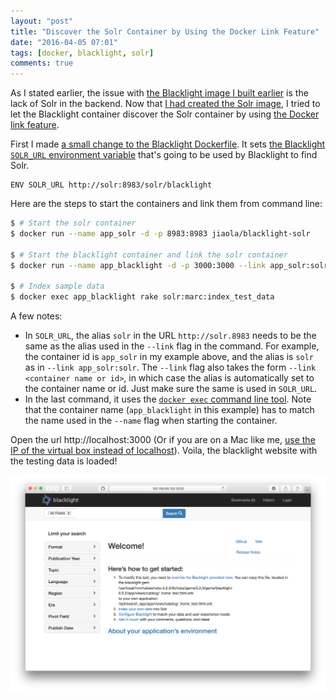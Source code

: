 ```yaml
---
layout: "post"
title: "Discover the Solr Container by Using the Docker Link Feature"
date: "2016-04-05 07:01"
tags: [docker, blacklight, solr]
comments: true
---
```


As I stated earlier, the issue with [the Blacklight image I built earlier](http://wenku.ws/2016/03/22/create-a-docker-image-for-blacklight/) is the lack of Solr  in the backend. Now that [I had created the Solr image](http://wenku.ws/2016/03/27/build-a-blacklight-solr-docker-image/), I tried to let the Blacklight container discover the Solr container by using [the Docker link feature](https://docs.docker.com/engine/userguide/networking/default_network/dockerlinks/#connect-with-the-linking-system).

First I made [a small change to the Blacklight Dockerfile](https://github.com/jiaola/blacklight-docker/commit/c4792a93eaa24e4a9a862facf8bb1f58c66484a7#diff-9e9411e24c36b7e8c796ee9a4926ad0f). It sets [the Blacklight `SOLR_URL` environment variable](https://github.com/projectblacklight/blacklight/wiki/Solr-Configuration) that's going to be used by Blacklight to find Solr.

```
ENV SOLR_URL http://solr:8983/solr/blacklight
```

Here are the steps to start the containers and link them from command line:

<!-- more -->

```bash
$ # Start the solr container
$ docker run --name app_solr -d -p 8983:8983 jiaola/blacklight-solr

$ # Start the blacklight container and link the solr container
$ docker run --name app_blacklight -d -p 3000:3000 --link app_solr:solr jiaola/blacklight

$ # Index sample data
$ docker exec app_blacklight rake solr:marc:index_test_data
```

A few notes:

* In `SOLR_URL`, the alias `solr` in the URL `http://solr.8983` needs to be the same as the alias used in the `--link` flag in the command. For example, the container id is `app_solr` in my example above, and the alias is `solr` as in `--link app_solr:solr`. The `--link` flag also takes the form `--link <container name or id>`, in which case the alias is automatically set to the container name or id. Just make sure the same is used in `SOLR_URL`.
* In the last command, it uses the [`docker exec` command line tool](https://docs.docker.com/engine/reference/commandline/exec/). Note that the container name (`app_blacklight` in this example) has to match the name used in the `--name` flag when starting the container.

Open the url http://localhost:3000 (Or if you are on a Mac like me, [use the IP of the virtual box instead of localhost](http://wenku.ws/2016/03/21/run-a-simple-application-with-docker-on-osx/)). Voila, the blacklight website with the testing data is loaded!

![Blacklight default look](/public/img/screenshot_2016_04_05_01.png)
